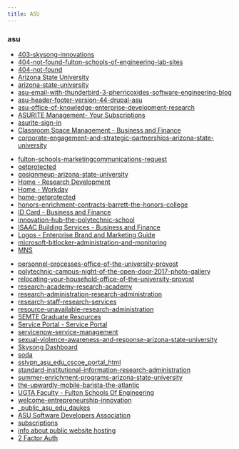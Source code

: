 ```yaml
---
title: ASU
---
```



### asu

* [403-skysong-innovations](http://azte.com/)
* [404-not-found-fulton-schools-of-engineering-lab-sites](http://lab.engineering.asu.edu/idealab/)
* [404-not-found](http://arrowsmith410-598.asu.edu/Lectures/Lecture1/GetAWebsite.html)
* [Arizona State University](https://www.asu.edu/aad/manuals/acd/acd125.html)
* [arizona-state-university](https://www.asu.edu/aad/manuals/fin/fin121.html)
* [asu-email-with-thunderbird-3-pherricoxides-software-engineering-blog](https://pherricoxide.wordpress.com/2011/03/05/asu-email-with-thunderbird-3/)
* [asu-header-footer-version-44-drupal-asu](https://drupal.asu.edu/build/asu-header-footer-latest)
* [asu-office-of-knowledge-enterprise-development-research](https://research.asu.edu/)
* [ASURITE Management- Your Subscriptions](https://selfsub.asu.edu/apps/WebObjects/ASURITEManagement?authenticator=ST-4813-ljptghDZn3cjG1BkTSTL-10_eb121b6c-e7e4-45fc-9a44-64c3dcea49a7)
* [asurite-sign-in](https://weblogin.asu.edu/cgi-bin/login?callapp=https://asu.edu/interactive/my.asu.edu)
* [Classroom Space Management - Business and Finance](https://cfo.asu.edu/ucl-space-mgmt)
* [corporate-engagement-and-strategic-partnerships-arizona-state-university](https://skysong.asu.edu/)
<!--
* [EHSA Login](https://ehsaweb.asu.edu/
IDList=
HotKey=0
[{000214A0-0000-0000-C000-000000000046}]
Prop3=19,11)
-->
* [fulton-schools-marketingcommunications-request](https://fultonengineering.wufoo.com/forms/qqznizg0ubacp6/)
* [getprotected](https://getprotected.asu.edu/governance)
* [gosignmeup-arizona-state-university](http://asuneo.gosignmeup.com/)
* [Home - Research Development](https://funding.asu.edu/)
* [Home - Workday](https://www.myworkday.com/asu/d/home.htmld)
* [home-getprotected](http://asu.edu/security)
* [honors-enrichment-contracts-barrett-the-honors-college](https://barretthonors.asu.edu/academics/honors-courses-and-contracts/honors-enrichment-contracts)
* [ID Card - Business and Finance](https://cfo.asu.edu/cardservices)
* [innovation-hub-the-polytechnic-school](http://poly.engineering.asu.edu/startuplabs/)
* [ISAAC Building Services - Business and Finance](https://cfo.asu.edu/door-access)
* [Logos - Enterprise Brand and Marketing Guide](https://brandguide.asu.edu/Elements-of-the-brand/Logos)
* [microsoft-bitlocker-administration-and-monitoring](https://mbam.fulton.asu.edu/)
* [MNS](http://modeling.asu.edu/MNS/MNS.html)
<!--
* [My ASU - Faculty](https://my.asu.edu/
IDList=
HotKey=0
[{000214A0-0000-0000-C000-000000000046}]
Prop3=19,11)
-->
* [personnel-processes-office-of-the-university-provost](https://provost.asu.edu/academic-personnel/personnel-processes)
* [polytechnic-campus-night-of-the-open-door-2017-photo-gallery](https://fullcircle.asu.edu/fulton-schools/polytechnic-campus-night-of-the-open-door-2017-photo-gallery/)
* [relocating-your-household-office-of-the-university-provost](https://provost.asu.edu/newfaculty/relocating)
* [research-academy-research-academy](https://researchacademy.asu.edu/)
* [research-administration-research-administration](https://researchadmin.asu.edu/)
* [research-staff-research-services](https://engineering.asu.edu/research/about/people/)
* [resource-unavailable-research-administration](https://researchadmin.asu.edu/faculty-toolbox)
* [SEMTE Graduate Resources](https://sites.google.com/asu.edu/semtegraduateresources/home)
* [Service Portal - Service Portal](https://asu.service-now.com/sp/)
* [servicenow-service-management](http://links.asu.edu/tpsit)
* [sexual-violence-awareness-and-response-arizona-state-university](https://sexualviolenceprevention.asu.edu/)
* [Skysong Dashboard](https://skysong.inteum.com/skysong/inventorportal/default.aspx)
* [soda](http://thesoda.io/#contacts)
* [sslvpn_asu_edu_cscoe_portal_html](https://sslvpn.asu.edu/+CSCOE+/portal.html)
* [standard-institutional-information-research-administration](https://researchadmin.asu.edu/standard-information)
* [summer-enrichment-programs-arizona-state-university](https://eoss.asu.edu/summerenrichment/programs)
* [the-upwardly-mobile-barista-the-atlantic](http://www.theatlantic.com/magazine/archive/2015/05/the-upwardly-mobile-barista/389513/)
* [UGTA Faculty - Fulton Schools Of Engineering](https://fultonapps.asu.edu/ugta/)
* [welcome-entrepreneurship-innovation](https://entrepreneurship.asu.edu/)
* [_public_asu_edu_daukes](http://www.public.asu.edu/~daukes/)
* [ASU Software Developers Association](https://thesoda.io/)
* [subscriptions](https://selfsub.asu.edu)
* [info about public website hosting](http://arrowsmith410-598.asu.edu/2009/Lectures/Lecture1/GetAWebsite.html)
* [2 Factor Auth](https://weblogin.asu.edu/2fa/selfservice)

